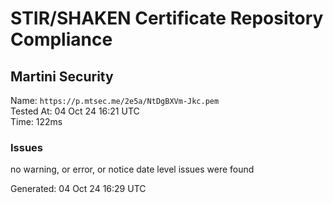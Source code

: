 # STIR/SHAKEN Certificate Repository Compliance

## Martini Security

Name: `https://p.mtsec.me/2e5a/NtDgBXVm-Jkc.pem`\
Tested At: 04 Oct 24 16:21 UTC\
Time: 122ms

### Issues

no warning, or error, or notice date level issues were found

Generated: 04 Oct 24 16:29 UTC